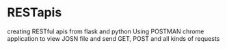 # RESTapis
creating RESTful apis from flask and python 
Using POSTMAN chrome application to view JOSN file and send GET, POST and all kinds of requests 

